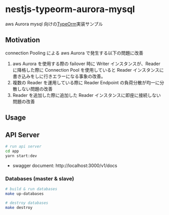 # nestjs-typeorm-aurora-mysql

aws Aurora mysql 向けの[TypeOrm](https://typeorm.io/)実装サンプル

## Motivation

connection Pooling による aws Aurora で発生する以下の問題に改善

1. aws Aurora を使用する際の failover 時に Writer インスタンスが、Reader に降格した際に Connection Pool を使用していると Reader インスタンスに書き込みをしに行きエラーになる事象の改善。
2. 複数の Reader を運用している際に Reader Endpoint の負荷分散が均一に分散しない問題の改善
3. Reader を追加した際に追加した Reader インスタンスに即座に接続しない問題の改善

## Usage

## API Server

```bash
# run api server
cd app
yarn start:dev

```

- swagger document: http://localhost:3000/v1/docs

### Databases (master & slave)

```bash
# build & run databases
make up-databases

# destroy databases
make destroy
```
